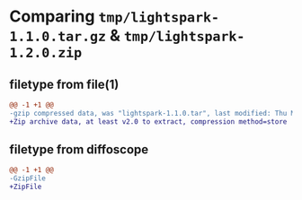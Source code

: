 # Comparing `tmp/lightspark-1.1.0.tar.gz` & `tmp/lightspark-1.2.0.zip`

## filetype from file(1)

```diff
@@ -1 +1 @@
-gzip compressed data, was "lightspark-1.1.0.tar", last modified: Thu May 11 01:10:18 2023, max compression
+Zip archive data, at least v2.0 to extract, compression method=store
```

## filetype from diffoscope

```diff
@@ -1 +1 @@
-GzipFile
+ZipFile
```

